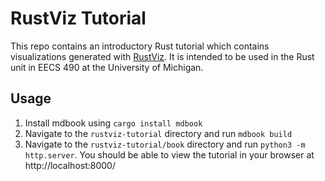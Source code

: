 # RustViz Tutorial

This repo contains an introductory Rust tutorial which contains visualizations generated with [RustViz](https://github.com/fplab/rustviz). It is intended to be used in the Rust unit in EECS 490 at the University of Michigan.

## Usage
1. Install mdbook using `cargo install mdbook`
2. Navigate to the `rustviz-tutorial` directory and run `mdbook build`
3. Navigate to the `rustviz-tutorial/book` directory and run `python3 -m http.server`. You should be able to view the tutorial in your browser at http://localhost:8000/